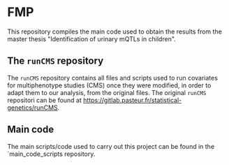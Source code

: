 # FMP

This repository compiles the main code used to obtain the results from the master thesis "Identification of urinary mQTLs in children".


## The `runCMS` repository

The `runCMS` repository contains all files and scripts used to run covariates for multiphenotype studies (CMS) once they were modified, in order to adapt them to our analysis, from the original files. The original `runCMS` repositori can be found at https://gitlab.pasteur.fr/statistical-genetics/runCMS.



## Main code

The main scripts/code used to carry out this project can be found in the `main_code_scripts repository.
